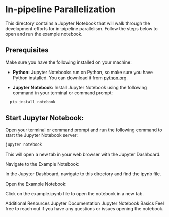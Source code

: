 
# In-pipeline Parallelization
This directory contains a Jupyter Notebook that will walk through the development efforts for in-pipeline parallelism. Follow the steps below to open and run the example notebook.

## Prerequisites
Make sure you have the following installed on your machine:

- **Python:** Jupyter Notebooks run on Python, so make sure you have Python installed. You can download it from [python.org](https://www.python.org/).

- **Jupyter Notebook:** Install Jupyter Notebook using the following command in your terminal or command prompt:

```bash
  pip install notebook
```

## Start Jupyter Notebook:

Open your terminal or command prompt and run the following command to start the Jupyter Notebook server:

```bash
jupyter notebook
```
This will open a new tab in your web browser with the Jupyter Dashboard.

Navigate to the Example Notebook:

In the Jupyter Dashboard, navigate to this directory and find the ipynb file.

Open the Example Notebook:

Click on the example.ipynb file to open the notebook in a new tab.


Additional Resources
Jupyter Documentation
Jupyter Notebook Basics
Feel free to reach out if you have any questions or issues opening the notebook. 